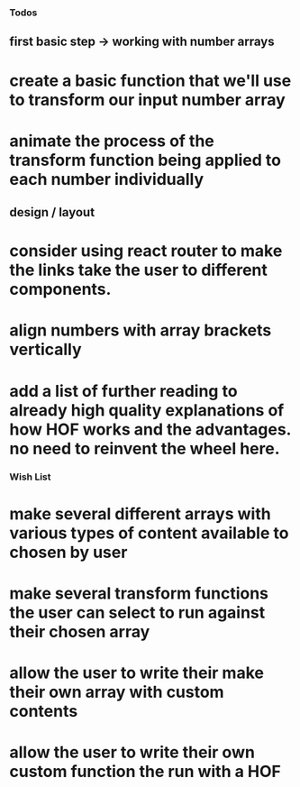 ### Todos

## first basic step -> working with number arrays

# create a basic function that we'll use to transform our input number array

# animate the process of the transform function being applied to each number individually

## design / layout

# consider using react router to make the links take the user to different components.

# align numbers with array brackets vertically

# add a list of further reading to already high quality explanations of how HOF works and the advantages. no need to reinvent the wheel here.

### Wish List

# make several different arrays with various types of content available to chosen by user

# make several transform functions the user can select to run against their chosen array

# allow the user to write their make their own array with custom contents

# allow the user to write their own custom function the run with a HOF

